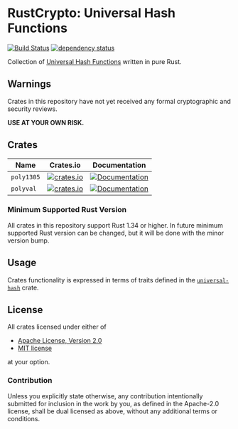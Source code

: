 # RustCrypto: Universal Hash Functions
[![Build Status](https://travis-ci.org/RustCrypto/universal-hashes.svg?branch=master)](https://travis-ci.org/RustCrypto/universal-hashes) [![dependency status](https://deps.rs/repo/github/RustCrypto/universal-hashes/status.svg)](https://deps.rs/repo/github/universal-hashes/stream-ciphers)

Collection of [Universal Hash Functions][1] written in pure Rust.

## Warnings

Crates in this repository have not yet received any formal cryptographic and
security reviews.

**USE AT YOUR OWN RISK.**

## Crates
| Name | Crates.io | Documentation |
| ---- | :--------:| :------------:|
| `poly1305` | [![crates.io](https://img.shields.io/crates/v/poly1305.svg)](https://crates.io/crates/poly1305) | [![Documentation](https://docs.rs/poly1305/badge.svg)](https://docs.rs/poly1305) |
| `polyval`  | [![crates.io](https://img.shields.io/crates/v/polyval.svg)](https://crates.io/crates/poly1305)  | [![Documentation](https://docs.rs/polyval/badge.svg)](https://docs.rs/polyval) |

### Minimum Supported Rust Version
All crates in this repository support Rust 1.34 or higher. In future minimum
supported Rust version can be changed, but it will be done with the minor
version bump.

## Usage

Crates functionality is expressed in terms of traits defined in the [`universal-hash`][2]
crate.

## License

All crates licensed under either of

 * [Apache License, Version 2.0](http://www.apache.org/licenses/LICENSE-2.0)
 * [MIT license](http://opensource.org/licenses/MIT)

at your option.

### Contribution

Unless you explicitly state otherwise, any contribution intentionally submitted
for inclusion in the work by you, as defined in the Apache-2.0 license, shall be
dual licensed as above, without any additional terms or conditions.

[1]: https://en.wikipedia.org/wiki/Universal_hashing
[2]: https://docs.rs/universal-hash
